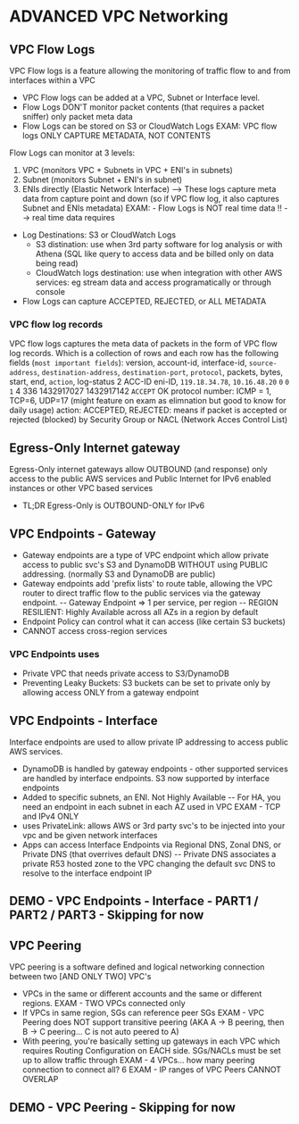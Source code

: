 
# ADVANCED VPC Networking
## VPC Flow Logs
VPC Flow logs is a feature allowing the monitoring of traffic flow to and from interfaces within a VPC
- VPC Flow logs can be added at a VPC, Subnet or Interface level.
- Flow Logs DON'T monitor packet contents (that requires a packet sniffer) only packet meta data
- Flow Logs can be stored on S3 or CloudWatch Logs
EXAM: VPC flow logs ONLY CAPTURE METADATA, NOT CONTENTS

Flow Logs can monitor at 3 levels:
1. VPC (monitors VPC + Subnets in VPC + ENI's in subnets)
2. Subnet (monitors Subnet + ENI's in subnet)
3. ENIs directly (Elastic Network Interface)
--> These logs capture meta data from capture point and down (so if VPC flow log, it also captures Subnet and ENIs metadata)
EXAM:  - Flow Logs is NOT real time data !! --> real time data requires
- Log Destinations: S3 or CloudWatch Logs
  - S3 distination: use when 3rd party software for log analysis or with Athena (SQL like query to access data and be billed only on data being read)
  - CloudWatch logs destination: use when integration with other AWS services: eg stream data and access programatically or through console
- Flow Logs can capture ACCEPTED, REJECTED, or ALL METADATA

### VPC flow log records
VPC flow logs captures the meta data of packets in the form of VPC flow log records. Which is a collection of rows and each row has the following fields (`most important fields`):
version, account-id, interface-id, `source-address`, `destination-address`, `destination-port`, `protocol`, packets, bytes, start, end, `action`, log-status
2 ACC-ID eni-ID, `119.18.34.78`, `10.16.48.20` `0` `0` `1` 4 336 1432917027 1432917142 `ACCEPT` OK
protocol number: ICMP = 1, TCP=6, UDP=17 (might feature on exam as elimnation but good to know for daily usage)
action: ACCEPTED, REJECTED: means if packet is accepted or rejected (blocked) by Security Group or NACL (Network Acces Control List)

## Egress-Only Internet gateway
Egress-Only internet gateways allow OUTBOUND (and response) only access to the public AWS services and Public Internet for IPv6 enabled instances or other VPC based services
- TL;DR Egress-Only is OUTBOUND-ONLY for IPv6

## VPC Endpoints - Gateway
- Gateway endpoints are a type of VPC endpoint which allow private access to public svc's S3 and DynamoDB WITHOUT using PUBLIC addressing. (normally S3 and DynamoDB are public)
- Gateway endpoints add 'prefix lists' to route table, allowing the VPC router to direct traffic flow to the public services via the gateway endpoint.
-- Gateway Endpoint => 1 per service, per region
-- REGION RESILIENT: Highly Available across all AZs in a region by default
- Endpoint Policy can control what it can access (like certain S3 buckets)
- CANNOT access cross-region services

### VPC Endpoints uses
- Private VPC that needs private access to S3/DynamoDB
- Preventing Leaky Buckets: S3 buckets can be set to private only by allowing access ONLY from a gateway endpoint

## VPC Endpoints - Interface
Interface endpoints are used to allow private IP addressing to access public AWS services.
- DynamoDB is handled by gateway endpoints - other supported services are handled by interface endpoints. S3 now supported by interface endpoints
- Added to specific subnets, an ENI. Not Highly Available
-- For HA, you need an endpoint in each subnet in each AZ used in VPC
EXAM - TCP and IPv4 ONLY
- uses PrivateLink: allows AWS or 3rd party svc's to be injected into your vpc and be given network interfaces
- Apps can access Interface Endpoints via Regional DNS, Zonal DNS, or Private DNS (that overrives default DNS)
-- Private DNS associates a private R53 hosted zone to the VPC changing the default svc DNS to resolve to the interface endpoint IP

## DEMO - VPC Endpoints - Interface - PART1 / PART2 / PART3 - Skipping for now

## VPC Peering
VPC peering is a software defined and logical networking connection between two [AND ONLY TWO] VPC's
- VPCs in the same or different accounts and the same or different regions.
EXAM - TWO VPCs connected only
- If VPCs in same region, SGs can reference peer SGs
EXAM - VPC Peering does NOT support transitive peering (AKA A -> B peering, then B -> C peering... C is not auto peered to A)
- With peering, you're basically setting up gateways in each VPC which requires Routing Configuration on EACH side. SGs/NACLs must be set up to allow traffic through
EXAM - 4 VPCs... how many peering connection to connect all? 6
EXAM - IP ranges of VPC Peers CANNOT OVERLAP

## DEMO - VPC Peering - Skipping for now

